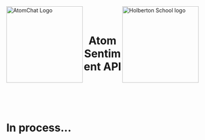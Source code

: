 <div>
  <img src="https://s3-eu-west-1.amazonaws.com/tpd/logos/60e9c2d2fc1eaf0001f37bd1/0x0.png" alt="AtomChat Logo" style="heigth:100%;width:200px;" align="left"/>
  <img src="https://blog.holbertonschool.com/wp-content/uploads/2020/04/unnamed-2.png" alt="Holberton School logo" style="heigth:100%;width:200px;" align="right"/>
  <div align="center">
    <br> <br>
    <h1>Atom Sentiment API</h1>
  </div>
</div>

<br> <br> <br> <br>

# In process...
